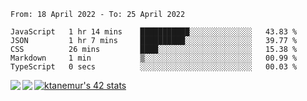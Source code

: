 <!--START_SECTION:waka-->

```text
From: 18 April 2022 - To: 25 April 2022

JavaScript   1 hr 14 mins    ███████████░░░░░░░░░░░░░░   43.83 %
JSON         1 hr 7 mins     ██████████░░░░░░░░░░░░░░░   39.77 %
CSS          26 mins         ████░░░░░░░░░░░░░░░░░░░░░   15.38 %
Markdown     1 min           ▒░░░░░░░░░░░░░░░░░░░░░░░░   00.99 %
TypeScript   0 secs          ░░░░░░░░░░░░░░░░░░░░░░░░░   00.03 %
```

<!--END_SECTION:waka-->
<a href="https://github.com/anuraghazra/github-readme-stats">
  <img align="left" src="https://github-readme-stats.vercel.app/api?username=Tanesan&count_private=true&show_icons=true" />
<img align="left" src="https://github-readme-stats.vercel.app/api/top-langs/?username=Tanesan" />
</a>

[![ktanemur's 42 stats](https://badge42.vercel.app/api/v2/cl1wslf6s002109l771rng2w8/stats?cursusId=21&coalitionId=62)](https://github.com/JaeSeoKim/badge42)

